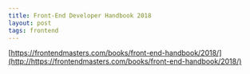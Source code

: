```yaml
---
title: Front-End Developer Handbook 2018
layout: post
tags: frontend
---
```


[https://frontendmasters.com/books/front-end-handbook/2018/](http://https://frontendmasters.com/books/front-end-handbook/2018/)